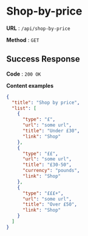 # Shop-by-price

**URL** : `/api/shop-by-price`

**Method** : `GET`

## Success Response

**Code** : `200 OK`

**Content examples**

```json
{
  "title": "Shop by price",
  "list": [
    {
      "type": "£",
      "url": "some url",
      "title": "Under £30",
      "link": "Shop"
    },
    {
      "type": "££",
      "url": "some url",
      "title": "£30-50",
      "currency": "pounds",
      "link": "Shop"
    },
    {
      "type": "£££+",
      "url": "some url",
      "title": "Over £50",
      "link": "Shop"
    }
  ]
}
```
